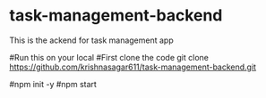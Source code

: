 # task-management-backend
This is the ackend for task management app


#Run this on your local
 #First clone the code 
 git clone https://github.com/krishnasagar611/task-management-backend.git

 #npm init -y
 #npm start

